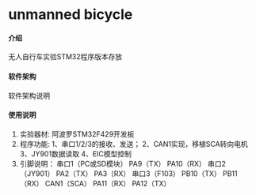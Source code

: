# unmanned bicycle

#### 介绍
无人自行车实验STM32程序版本存放

#### 软件架构
软件架构说明

#### 使用说明

1.  实验器材:
    	阿波罗STM32F429开发板
2.  程序功能:
    	1、串口1/2/3的接收、发送；
    	2、CAN1实现，移植SCA转向电机
    	3、JY901数据读取
    	4、EIC模型控制
3.  引脚说明：
    串口1（PC或SD模块）	PA9（TX）	PA10（RX）
    串口2（JY901）		PA2（TX）	PA3（RX）
    串口3（F103）		PB10（TX）	PB11（RX）
    CAN1（SCA）		PA11（RX）	PA12（TX）
